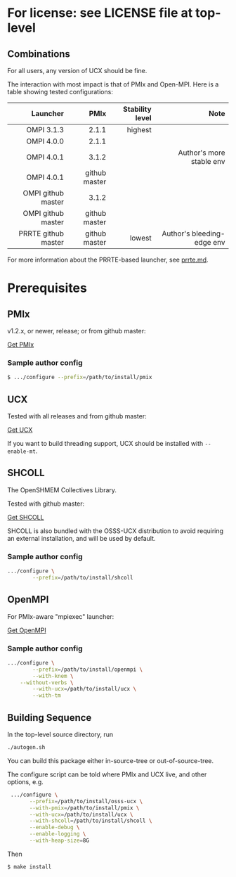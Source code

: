 # For license: see LICENSE file at top-level

## Combinations

For all users, any version of UCX should be fine.

The interaction with most impact is that of PMIx and Open-MPI.  Here
is a table showing tested configurations:

|Launcher|PMIx|Stability level|Note|
|---:|---:|---:|---:|
|OMPI 3.1.3|2.1.1|highest||
|OMPI 4.0.0|2.1.1|||
|OMPI 4.0.1|3.1.2||Author's more stable env|
|OMPI 4.0.1|github master|||
|OMPI github master|3.1.2|||
|OMPI github master|github master|||
|PRRTE github master|github master|lowest|Author's bleeding-edge env|

For more information about the PRRTE-based launcher, see
[prrte.md](./prrte.md).

# Prerequisites

## PMIx

v1.2.x, or newer, release; or from github master:

[Get PMIx](https://github.com/openpmix/openpmix/)

### Sample author config

```sh
$ .../configure --prefix=/path/to/install/pmix
```

## UCX

Tested with all releases and from github master:

[Get UCX](https://github.com/openucx/ucx/)

If you want to build threading support, UCX should be installed with
`--enable-mt`.

## SHCOLL

The OpenSHMEM Collectives Library.

Tested with github master:

[Get SHCOLL](https://github.com/tonycurtis/shcoll)

SHCOLL is also bundled with the OSSS-UCX distribution to avoid
requiring an external installation, and will be used by default.

### Sample author config

```sh
.../configure \
        --prefix=/path/to/install/shcoll
```

## OpenMPI

For PMIx-aware "mpiexec" launcher:

[Get OpenMPI](https://www.open-mpi.org/software/ompi/)

### Sample author config

```sh
.../configure \
        --prefix=/path/to/install/openmpi \
        --with-knem \
	--without-verbs \
        --with-ucx=/path/to/install/ucx \
        --with-tm
```

## Building Sequence

In the top-level source directory, run

```sh
./autogen.sh
```

You can build this package either in-source-tree or
out-of-source-tree.

The configure script can be told where PMIx and UCX live, and other
options, e.g.

```sh
 .../configure \
       --prefix=/path/to/install/osss-ucx \
       --with-pmix=/path/to/install/pmix \
       --with-ucx=/path/to/install/ucx \
       --with-shcoll=/path/to/install/shcoll \
       --enable-debug \
       --enable-logging \
       --with-heap-size=8G
```

Then

```sh
$ make install
```
